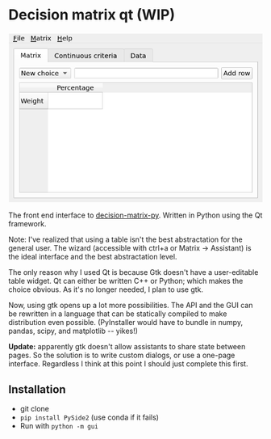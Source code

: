 # Decision matrix qt (WIP)

![screenshot](screenshot.png)

The front end interface to [decision-matrix-py](https://github.com/twenty5151/decision-matrix-py). Written in Python using the Qt framework.

Note: I've realized that using a table isn't the best abstractation for the general user. The wizard (accessible with ctrl+a or Matrix -> Assistant) is the ideal interface and the best abstractation level.

The only reason why I used Qt is because Gtk doesn't have a user-editable table widget. Qt can either be written C++ or Python; which makes the choice obvious. As it's no longer needed, I plan to use gtk.

Now, using gtk opens up a lot more possibilities. The API and the GUI can be rewritten in a language that can be statically compiled to make distribution even possible. (PyInstaller would have to bundle in numpy, pandas, scipy, and matplotlib -- yikes!)

**Update:** apparently gtk doesn't allow assistants to share state between pages. So the solution is to write custom dialogs, or use a one-page interface. Regardless I think at this point I should just complete this first.


## Installation

* git clone
* `pip install PySide2`  (use conda if it fails)
* Run with `python -m gui`
